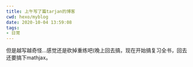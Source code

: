 ```yaml
---
title: 上午写了篇tarjan的博客
cwd: hexo/myblog
date: 2020-10-04 13:59:08
tags:
- 日常
---
```


但是越写越奇怪...感觉还是砍掉重练吧\(晚上回去搞，现在开始搞复习全书，回去还要搞下mathjax。

